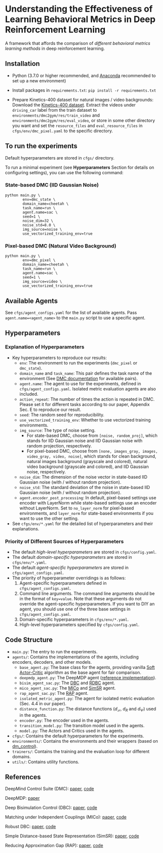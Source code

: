 # Understanding the Effectiveness of Learning Behavioral Metrics in Deep Reinforcement Learning
A framework that affords the comparison of *different behavioral metrics learning methods* in deep reinforcement learning.

## Installation
- Python (3.7.0 or higher recommended, and [Anaconda](https://www.anaconda.com/) recommended to set up a new environment)

- Install packages in `requirements.txt`: `pip install -r requirements.txt`

- Prepare Kinetics-400 dataset for natural images / video backgrounds: Download the [Kinetics-400 dataset](https://github.com/Showmax/kinetics-downloader). Extract the videos under `driving_car` label from the train dataset to `environments/dmc2gym/res/train_video` and `environments/dmc2gym/res/eval_video`, or store in some other directory you want and set the `resource_files` and `eval_resource_files` in `cfgs/env/dmc_pixel.yaml` to the specific directory.

## To run the experiments
Default hyperparameters are stored in `cfgs/` directory.

To run a minimal experiment (see **Hyperparameters** Section for details on configuring settings), you can use the following command:
### State-based DMC (IID Gaussian Noise)
```
python main.py \
        env=dmc_state \
        domain_name=cheetah \
        task_name=run \
        agent.name=sac \
        seed=1 \
        noise_dim=32 \
        noise_std=8.0 \
        img_source=noise \
        use_vectorized_training_env=true
```

### Pixel-based DMC (Natural Video Background)
```
python main.py \
        env=dmc_pixel \
        domain_name=cheetah \
        task_name=run \
        agent.name=sac \
        seed=1 \
        img_source=video \
        use_vectorized_training_env=true
```

## Available Agents
See `cfgs/agent_configs.yaml` for the list of available agents. Pass `agent.name=<agent_name>` to the `main.py` script to use a specific agent.

## Hyperparameters
### Explanation of Hyperparameters
- Key hyperparameters to reproduce our results:
    - `env`: The environment to run the experiments (`dmc_pixel` or `dmc_state`).
    - `domain_name` and `task_name`: This pair defines the task name of the environment (See [DMC documentation](https://arxiv.org/abs/1801.00690) for available pairs).
    - `agent.name`: The agent to use for the experiments, defined in `cfgs/agent_configs.yaml`. Isolated metric evaluation agents are also included.
    - `action_repeat`: The number of times the action is repeated in DMC. Please set it for different tasks according to our paper, Appendix Sec. E to reproduce our result.
    - `seed`: The random seed for reproducibility.
    - `use_vectorized_training_env`: Whether to use vectorized training environments.
    - `img_source`: The type of noise setting.
        - For state-based DMC, choose from `[noise, random_proj]`, which stands for IID Gaussian noise and IID Gaussian noise with random projection, respectively.
        - For pixel-based DMC, choose from `[none, images_gray, images, video_gray, video, noise]`, which stands for clean background, natural images background (grayscale and colored), natural video background (grayscale and colored), and IID Gaussian noise, respectively.
    - `noise_dim`: The dimension of the noise vector in state-based IID Gaussian noise (with / without random projection).
    - `noise_std`: The standard deviation of the noise in state-based IID Gaussian noise (with / without random projection).
    - `agent.encoder_post_processing`: In default, pixel-based settings use encoder with LayerNorm while state-based settings use an encoder without LayerNorm. Set to `no_layer_norm` for pixel-based environments, and `layer_norm` for state-based environments if you want to use the other setting.
- See `cfgs/env/*.yaml` for the detailed list of hyperparameters and their explanations.

### Priority of Different Sources of Hyperparameters
- The default *high-level hyperparameters* are stored in `cfgs/config.yaml`.
- The default *domain-specific hyperparameters* are stored in `cfgs/env/*.yaml`.
- The default *agent-specific hyperparameters* are stored in `cfgs/agent_configs.yaml`.
- The priority of hyperparameter overridings is as follows:
    1. Agent-specific hyperparameters defined in `cfgs/agent_configs.yaml`.
    2. Command line arguments. The command line arguments should be in the format of `key=value`. Note that these arguments do not override the agent-specific hyperparameters. If you want to DIY an agent, you should use one of the three base settings in `cfgs/agent_configs.yaml`.
    3. Domain-specific hyperparameters in `cfgs/env/*.yaml`.
    4. High-level hyperparameters specified by `cfgs/config.yaml`.

## Code Structure
- `main.py`: The entry to run the experiments.
- `agents/`: Contains the implementations of the agents, including encoders, decoders, and other models.
    - `base_agent.py`: The base class for the agents, providing vanilla [Soft Actor-Critic](https://github.com/haarnoja/sac) algorithm as the base agent for fair comparison.
    - `deepmdp_agent.py`: The DeepMDP agent ([reference implementation](https://github.com/facebookresearch/deep_bisim4control/blob/main/agent/deepmdp_agent.py)).
    - `bisim_agent_sac.py`: The [DBC](https://github.com/google-deepmind/dm_control) and [RDBC](https://github.com/metekemertas/RobustBisimulation) agent.
    - `mico_agent_sac.py`: The [MICo](https://github.com/google-research/google-research/blob/bb19948d367f3337c16176232e86069bf36b0bf5/mico) and [SimSR](https://github.com/bit1029public/SimSR) agent.
    - `rap_agent_sac.py`: The [RAP](https://github.com/jianda-chen/RAP_distance) agent.
    - `isolated_metric_agent.py`: The agent for isolated metric evaluation (Sec. 4.4 in our paper).
    - `distance_function.py`: The distance functions ($d_\mathcal{X}$, $d_R$ and $d_\Psi$) used in the agents.
    - `encoder.py`: The encoder used in the agents.
    - `transition_model.py`: The transition model used in the agents.
    - `model.py`: The Actors and Critics used in the agents.
- `cfgs/`: Contains the default hyperparameters for the experiments.
- `environments/`: Contains the environments and their wrappers (based on [dm_control](https://github.com/google-deepmind/dm_control)).
- `trainers/`: Contains the training and the evaluation loop for different domains.
- `utils/`: Contains utility functions.

## References
DeepMind Control Suite (DMC): [paper](https://arxiv.org/abs/1801.00690), [code](https://github.com/google-deepmind/dm_control)

DeepMDP: [paper](https://proceedings.mlr.press/v97/gelada19a.html)

Deep Bisimulation Control (DBC): [paper](https://arxiv.org/abs/2006.10742), [code](https://github.com/facebookresearch/deep_bisim4control)

Matching under Independent Couplings (MICo): [paper](https://proceedings.neurips.cc/paper_files/paper/2021/hash/fd06b8ea02fe5b1c2496fe1700e9d16c-Abstract.html), [code](https://github.com/google-research/google-research/blob/bb19948d367f3337c16176232e86069bf36b0bf5/mico)

Robust DBC: [paper](https://arxiv.org/abs/2110.14096), [code](https://github.com/metekemertas/RobustBisimulation)

Simple Distance-based State Representation (SimSR): [paper](https://arxiv.org/abs/2112.15303), [code](https://github.com/bit1029public/SimSR)

Reducing Approximation Gap (RAP): [paper](https://proceedings.neurips.cc/paper_files/paper/2022/hash/eda9523faa5e7191aee1c2eaff669716-Abstract-Conference.html), [code](https://github.com/jianda-chen/RAP_distance)




